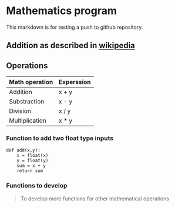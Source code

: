 # Mathematics program
This markdown is for testing a push to github repository.

## Addition as described in [wikipedia](https://en.wikipedia.org/wiki/Addition)

## Operations

| Math operation | Experssion |
| ---- | ---- |
| Addition | x + y |
| Substraction | x - y |
| Division | x / y |
| Multiplication | x * y |

### Function to add two float type inputs
```
def add(x,y):
    x = float(x)
    y = float(y)
    sum = x + y
    return sum

```

### Functions to develop
> To develop more functions for other mathematical operations
